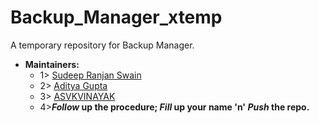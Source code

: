 # Backup_Manager_xtemp
A temporary repository for Backup Manager.
- **Maintainers:**
  - 1> [Sudeep Ranjan Swain](https://github.com/Sudeep25022000)
  - 2> [Aditya Gupta](https://github.com/xcyberpunkx0)
  - 3> [ASVKVINAYAK](https://github.com/ASVKVINAYAK)
  - 4>***Follow* up the procedure; *Fill* up your name 'n' *Push* the repo.**
